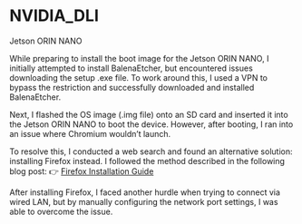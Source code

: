 # NVIDIA_DLI
Jetson ORIN NANO

While preparing to install the boot image for the Jetson ORIN NANO, I initially attempted to install BalenaEtcher, but encountered issues downloading the setup .exe file. To work around this, I used a VPN to bypass the restriction and successfully downloaded and installed BalenaEtcher.

Next, I flashed the OS image (.img file) onto an SD card and inserted it into the Jetson ORIN NANO to boot the device. However, after booting, I ran into an issue where Chromium wouldn’t launch.

To resolve this, I conducted a web search and found an alternative solution: installing Firefox instead. I followed the method described in the following blog post:
👉 [Firefox Installation Guide](https://m.blog.naver.com/PostView.naver?blogId=zeta0807&logNo=223930848295&navType=by)

After installing Firefox, I faced another hurdle when trying to connect via wired LAN, but by manually configuring the network port settings, I was able to overcome the issue.

